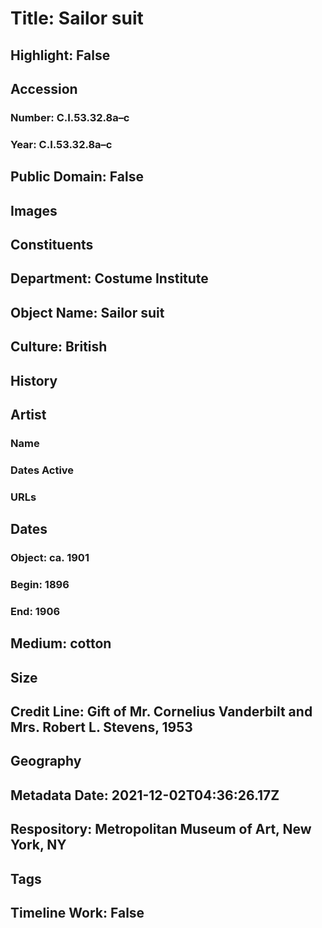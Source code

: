 # Title: Sailor suit
## Highlight: False
## Accession
### Number: C.I.53.32.8a–c
### Year: C.I.53.32.8a–c
## Public Domain: False
## Images
## Constituents
## Department: Costume Institute
## Object Name: Sailor suit
## Culture: British
## History
## Artist
### Name
### Dates Active
### URLs
## Dates
### Object: ca. 1901
### Begin: 1896
### End: 1906
## Medium: cotton
## Size
## Credit Line: Gift of Mr. Cornelius Vanderbilt and Mrs. Robert L. Stevens, 1953
## Geography
## Metadata Date: 2021-12-02T04:36:26.17Z
## Respository: Metropolitan Museum of Art, New York, NY
## Tags
## Timeline Work: False